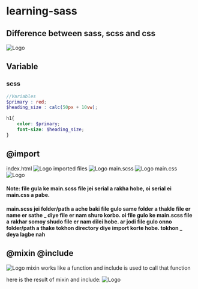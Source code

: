 # learning-sass

## Difference between sass, scss and css

![Logo](https://qph.cf2.quoracdn.net/main-qimg-cb41710b11523148a80f95f38a5c81ae)

## Variable
### scss
``` scss
//Variables
$primary : red;
$heading_size : calc(50px + 10vw);

h1{
    color: $primary;
    font-size: $heading_size;
}

```

## @import
index.html
![Logo](https://i.ibb.co/MP9Zyq4/scss-import-index.png)
imported files
![Logo](https://i.ibb.co/qxCZ3mH/Screenshot-20230205-125210.png)
main.scss
![Logo](https://i.ibb.co/9wDNdv9/scss-import-main.png)
main.css
![Logo](https://i.ibb.co/wyPXFCy/scss-import-main-css.png)


#### Note: file gula ke main.scss file jei serial a rakha hobe, oi serial ei main.css a pabe.

#### main.scss jei folder/path a ache baki file gulo same folder a thakle file er name er sathe _ diye file er nam shuro korbo. oi file gulo ke main.scss file a rakhar somoy shudo file er nam dilei hobe. ar jodi file gulo onno folder/path a thake tokhon directory diye import korte hobe. tokhon _ deya lagbe nah

## @mixin @include
![Logo](https://i.ibb.co/ZJzhzcB/mixin-include.png)
mixin works like a function and include is used to call that function

here is the result of mixin and include:
![Logo](https://i.ibb.co/8jq1LPz/Screenshot-20230205-013938.png)

